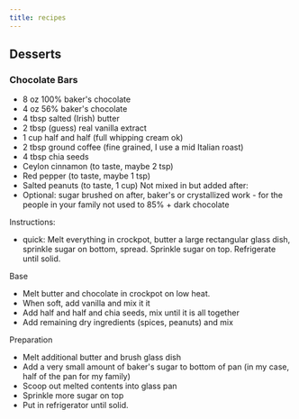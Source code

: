 ```yaml
---
title: recipes
---
```

## Desserts
### Chocolate Bars
* 8 oz 100% baker's chocolate
* 4 oz 56% baker's chocolate
* 4 tbsp salted (Irish) butter
* 2 tbsp (guess) real vanilla extract
* 1 cup half and half (full whipping cream ok)
* 2 tbsp ground coffee (fine grained, I use a mid Italian roast)
* 4 tbsp chia seeds 
* Ceylon cinnamon (to taste, maybe 2 tsp)
* Red pepper (to taste, maybe 1 tsp)
* Salted peanuts (to taste, 1 cup) 
Not mixed in but added after:
* Optional: sugar brushed on after, baker's or crystallized work - for the people in your family not used to 85% + dark chocolate

Instructions:
* quick: Melt everything in crockpot, butter a large rectangular glass dish, sprinkle sugar on bottom, spread. Sprinkle sugar on top. Refrigerate until solid.

Base
* Melt butter and chocolate in crockpot on low heat.
* When soft, add vanilla and mix it it
* Add half and half and chia seeds, mix until it is all together
* Add remaining dry ingredients (spices, peanuts) and mix

Preparation
* Melt additional butter and brush glass dish
* Add a very small amount of baker's sugar to bottom of pan (in my case, half of the pan for my family)
* Scoop out melted contents into glass pan 
* Sprinkle more sugar on top
* Put in refrigerator until solid.
